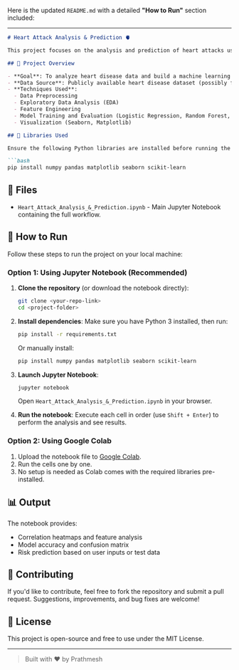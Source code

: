 Here is the updated `README.md` with a detailed **"How to Run"** section included:

---

````markdown
# Heart Attack Analysis & Prediction 🫀

This project focuses on the analysis and prediction of heart attacks using machine learning techniques. It explores various medical and lifestyle features to identify patterns and risk factors, and builds predictive models that can help in early diagnosis.

## 📌 Project Overview

- **Goal**: To analyze heart disease data and build a machine learning model that can predict the risk of a heart attack.
- **Data Source**: Publicly available heart disease dataset (possibly from UCI or Kaggle).
- **Techniques Used**:
  - Data Preprocessing
  - Exploratory Data Analysis (EDA)
  - Feature Engineering
  - Model Training and Evaluation (Logistic Regression, Random Forest, etc.)
  - Visualization (Seaborn, Matplotlib)

## 🧪 Libraries Used

Ensure the following Python libraries are installed before running the notebook:

```bash
pip install numpy pandas matplotlib seaborn scikit-learn
````

## 📁 Files

* `Heart_Attack_Analysis_&_Prediction.ipynb` - Main Jupyter Notebook containing the full workflow.

## 🚀 How to Run

Follow these steps to run the project on your local machine:

### Option 1: Using Jupyter Notebook (Recommended)

1. **Clone the repository** (or download the notebook directly):

   ```bash
   git clone <your-repo-link>
   cd <project-folder>
   ```

2. **Install dependencies**:
   Make sure you have Python 3 installed, then run:

   ```bash
   pip install -r requirements.txt
   ```

   Or manually install:

   ```bash
   pip install numpy pandas matplotlib seaborn scikit-learn
   ```

3. **Launch Jupyter Notebook**:

   ```bash
   jupyter notebook
   ```

   Open `Heart_Attack_Analysis_&_Prediction.ipynb` in your browser.

4. **Run the notebook**:
   Execute each cell in order (use `Shift + Enter`) to perform the analysis and see results.

### Option 2: Using Google Colab

1. Upload the notebook file to [Google Colab](https://colab.research.google.com/).
2. Run the cells one by one.
3. No setup is needed as Colab comes with the required libraries pre-installed.

## 📊 Output

The notebook provides:

* Correlation heatmaps and feature analysis
* Model accuracy and confusion matrix
* Risk prediction based on user inputs or test data

## 🤝 Contributing

If you'd like to contribute, feel free to fork the repository and submit a pull request. Suggestions, improvements, and bug fixes are welcome!

## 📜 License

This project is open-source and free to use under the MIT License.

---

> Built with ❤️ by Prathmesh

```
